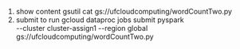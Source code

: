 1. show content
gsutil cat gs://ufcloudcomputing/wordCountTwo.py
2. submit to run
gcloud dataproc jobs submit pyspark \
    --cluster cluster-assign1 --region global \
    gs://ufcloudcomputing/wordCountTwo.py